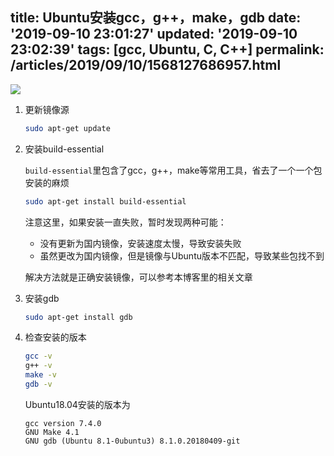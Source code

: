 title: Ubuntu安装gcc，g++，make，gdb
date: '2019-09-10 23:01:27'
updated: '2019-09-10 23:02:39'
tags: [gcc, Ubuntu, C, C++]
permalink: /articles/2019/09/10/1568127686957.html
---
![](https://img.hacpai.com/bing/20190310.jpg?imageView2/1/w/960/h/540/interlace/1/q/100)

1. 更新镜像源

   ```bash
   sudo apt-get update
   ```

2. 安装build-essential

   `build-essential`里包含了gcc，g++，make等常用工具，省去了一个一个包安装的麻烦

   ```bash
   sudo apt-get install build-essential
   ```

   注意这里，如果安装一直失败，暂时发现两种可能：

   + 没有更新为国内镜像，安装速度太慢，导致安装失败
   + 虽然更改为国内镜像，但是镜像与Ubuntu版本不匹配，导致某些包找不到

   解决方法就是正确安装镜像，可以参考本博客里的相关文章

3. 安装gdb

   ```bash
   sudo apt-get install gdb
   ```

4. 检查安装的版本

   ```bash
   gcc -v
   g++ -v
   make -v
   gdb -v
   ```

   Ubuntu18.04安装的版本为

   ```
   gcc version 7.4.0
   GNU Make 4.1
   GNU gdb (Ubuntu 8.1-0ubuntu3) 8.1.0.20180409-git
   ```

   


